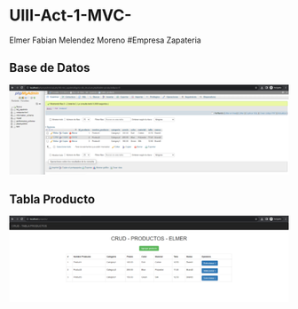 # UIII-Act-1-MVC-
Elmer Fabian Melendez Moreno
#Empresa Zapateria

## Base de Datos
![BASE DE DATOS](https://github.com/EFMMelendez/UIII-Act-1-MVC-/blob/main/Captura%20de%20pantalla%202023-11-09%20133243.png)
## Tabla Producto
![BASE DE DATOS](https://github.com/EFMMelendez/UIII-Act-1-MVC-/blob/main/Captura%20de%20pantalla%202023-11-09%20133314.png)

